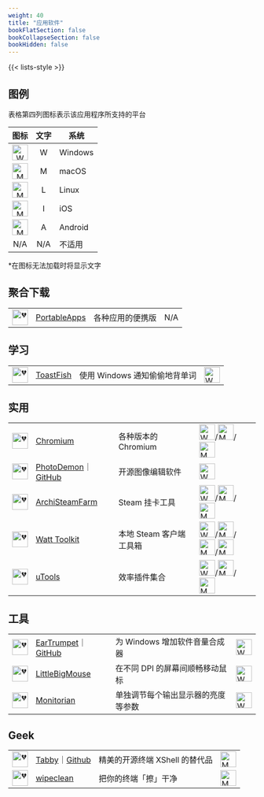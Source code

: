 ```yaml
---
weight: 40
title: "应用软件"
bookFlatSection: false
bookCollapseSection: false
bookHidden: false
---
```


{{< lists-style >}}

## 图例

表格第四列图标表示该应用程序所支持的平台

| 图标 | 文字 | 系统 |
| :----: | :----: | ---- |
| <img loading="lazy" width="32px" alt="W" src="https://fo.lioil.live/list/logo-windows.svg"> | W | Windows |
| <img loading="lazy" width="32px" alt="M" src="https://fo.lioil.live/list/logo-macos.svg"> | M | macOS |
| <img loading="lazy" width="32px" alt="M" src="https://fo.lioil.live/list/logo-linux.svg"> | L | Linux |
| <img loading="lazy" width="32px" alt="M" src="https://fo.lioil.live/list/logo-ios.svg"> | I | iOS |
| <img loading="lazy" width="32px" alt="M" src="https://fo.lioil.live/list/logo-android.svg"> | A | Android |
| N/A | N/A | 不适用 |

*在图标无法加载时将显示文字

## 聚合下载

|  |  |  |  |
| :----: | ---- | ---- | ---- |
| <img loading="lazy" width="32px" alt="💔" src="https://portableapps.com/favicon.ico"> | [PortableApps](https://portableapps.com/) | 各种应用的便携版 | N/A |

## 学习

|  |  |  |  |
| :----: | ---- | ---- | ---- |
| <img loading="lazy" width="32px" alt="💔" src="https://pages.github.com/favicon.ico"> | [ToastFish](https://github.com/Uahh/ToastFish) | 使用 Windows 通知偷偷地背单词 | <img loading="lazy" width="32px" alt="W" src="https://fo.lioil.live/list/logo-windows.svg"> |

## 实用

|  |  |  |  |
| :----: | ---- | ---- | ---- |
| <img loading="lazy" width="32px" alt="💔" src="https://chromium.woolyss.com/favicon.ico"> | [Chromium](https://chromium.woolyss.com/) | 各种版本的 Chromium | <img loading="lazy" width="32px" alt="W" src="https://fo.lioil.live/list/logo-windows.svg">/<img loading="lazy" width="32px" alt="M" src="https://fo.lioil.live/list/logo-macos.svg">/<img loading="lazy" width="32px" alt="M" src="https://fo.lioil.live/list/logo-linux.svg"> |
| <img loading="lazy" width="32px" alt="💔" src="https://photodemon.org/favicon.png"> | [PhotoDemon](https://photodemon.org/)｜[GitHub](https://github.com/tannerhelland/PhotoDemon) | 开源图像编辑软件 | <img loading="lazy" width="32px" alt="W" src="https://fo.lioil.live/list/logo-windows.svg"> |
| <img loading="lazy" width="32px" alt="💔" src="https://pages.github.com/favicon.ico"> | [ArchiSteamFarm](https://github.com/JustArchiNET/ArchiSteamFarm/) | Steam 挂卡工具 | <img loading="lazy" width="32px" alt="W" src="https://fo.lioil.live/list/logo-windows.svg">/<img loading="lazy" width="32px" alt="M" src="https://fo.lioil.live/list/logo-macos.svg">/<img loading="lazy" width="32px" alt="M" src="https://fo.lioil.live/list/logo-linux.svg"> |
| <img loading="lazy" width="32px" alt="💔" src="https://steampp.net/favicon.ico"> | [Watt Toolkit](https://steampp.net/) | 本地 Steam 客户端工具箱 | <img loading="lazy" width="32px" alt="W" src="https://fo.lioil.live/list/logo-windows.svg">/<img loading="lazy" width="32px" alt="M" src="https://fo.lioil.live/list/logo-macos.svg">/<img loading="lazy" width="32px" alt="M" src="https://fo.lioil.live/list/logo-linux.svg">/<img loading="lazy" width="32px" alt="M" src="https://fo.lioil.live/list/logo-android.svg"> |
| <img loading="lazy" width="32px" alt="💔" src="https://u.tools/favicon.ico"> | [uTools](https://u.tools/) | 效率插件集合 | <img loading="lazy" width="32px" alt="W" src="https://fo.lioil.live/list/logo-windows.svg">/<img loading="lazy" width="32px" alt="M" src="https://fo.lioil.live/list/logo-macos.svg">/<img loading="lazy" width="32px" alt="M" src="https://fo.lioil.live/list/logo-linux.svg"> |


## 工具

|  |  |  |  |
| :----: | ---- | ---- | ---- |
| <img loading="lazy" width="32px" alt="💔" src="https://pages.github.com/favicon.ico"> | [EarTrumpet](https://eartrumpet.app/)｜[GitHub](https://github.com/File-New-Project/EarTrumpet) | 为 Windows 增加软件音量合成器 | <img loading="lazy" width="32px" alt="W" src="https://fo.lioil.live/list/logo-windows.svg"> |
| <img loading="lazy" width="32px" alt="💔" src="https://pages.github.com/favicon.ico"> | [LittleBigMouse](https://github.com/mgth/LittleBigMouse) | 在不同 DPI 的屏幕间顺畅移动鼠标 | <img loading="lazy" width="32px" alt="W" src="https://fo.lioil.live/list/logo-windows.svg"> |
| <img loading="lazy" width="32px" alt="💔" src="https://pages.github.com/favicon.ico"> | [Monitorian](https://github.com/emoacht/Monitorian) | 单独调节每个输出显示器的亮度等参数 | <img loading="lazy" width="32px" alt="W" src="https://fo.lioil.live/list/logo-windows.svg"> |

## Geek

|  |  |  |  |
| :----: | ---- | ---- | ---- |
| <img loading="lazy" width="32px" alt="💔" src="https://tabby.sh/41c0b2191a91f83bee77.png"> | [Tabby](https://tabby.sh/)｜[Github](https://github.com/Eugeny/tabby/) | 精美的开源终端 XShell 的替代品 | <img loading="lazy" width="32px" alt="M" src="https://fo.lioil.live/list/logo-linux.svg"> |
| <img loading="lazy" width="32px" alt="💔" src="https://pages.github.com/favicon.ico"> | [wipeclean](https://github.com/JeanJouliaCode/wipeClean) | 把你的终端「擦」干净 | <img loading="lazy" width="32px" alt="M" src="https://fo.lioil.live/list/logo-linux.svg"> |
